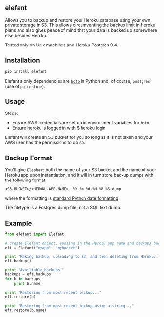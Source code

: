 elefant
---

Allows you to backup and restore your Heroku database using your own private storage in S3. This allows circumventing the backup limit in Heroku plans and also gives peace of mind that your data is backed up somewhere else besides Heroku.

Tested only on Unix machines and Heroku Postgres 9.4.

## Installation

```bash
pip install elefant
```

Elefant's only dependencies are [`boto`](https://boto.readthedocs.org/en/latest/) in Python and, of course, `postgres` (use of `pg_restore`).

## Usage

Steps:

* Ensure AWS credentials are set up in environment variables for `boto`
* Ensure heroku is logged in with $ heroku login

Elefant will create an S3 bucket for you so long as it is not taken and your AWS user has the permissions to do so.

## Backup Format

You'll give `Elephant` both the name of your S3 bucket and the name of your Heroku app upon instantiation, and it will in turn store backup dumps with the following format:

	<S3-BUCKET>/<HEROKU-APP-NAME>__%Y_%m_%d-%H_%M_%S.dump

where the formatting is [standard Python date formatting](https://docs.python.org/2/library/datetime.html#strftime-and-strptime-behavior).

The filetype is a Postgres dump file, not a SQL text dump. 

## Example 

```python
from elefant import Elefant

# create Elefant object, passing in the Heroku app name and backups bucket
eft = Elefant("myapp", "mybucket")

print "Making backup, uploading to S3, and then deleting from Heroku..."
eft.backup() 

print "Availiable backups:"
backups = eft.backups 
for b in backups: 
	print b.name

print "Restoring from most recent backup..."
eft.restore(b) 

print "Restoring from most recent backup using a string..."
eft.restore(b.name)
```
